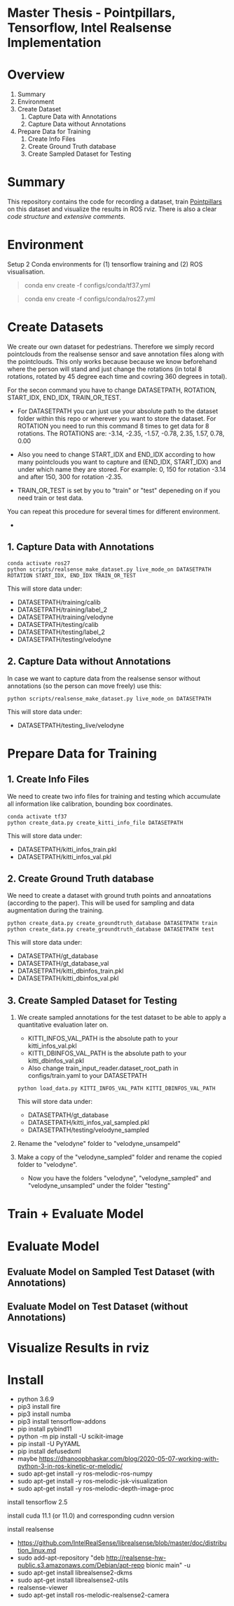 # Master Thesis - Pointpillars, Tensorflow, Intel Realsense Implementation 

# Overview
1. Summary
1. Environment 
1. Create Dataset
    1. Capture Data with Annotations
    1. Capture Data without Annotations
1. Prepare Data for Training 
    1. Create Info Files
    1. Create Ground Truth database
    1. Create Sampled Dataset for Testing 


# Summary
This repository contains the code for recording a dataset, train [Pointpillars](https://arxiv.org/pdf/1812.05784.pdf) on this dataset and visualize the results in ROS rviz. There is also a clear *code structure* and *extensive comments*. 

# Environment

Setup 2 Conda environments for (1) tensorflow training and (2) ROS visualisation.

> conda env create -f configs/conda/tf37.yml

> conda env create -f configs/conda/ros27.yml

# Create Datasets

We create our own dataset for pedestrians. Therefore we simply record pointclouds from the realsense sensor and save annotation files along with the pointclouds. This only works because because we know beforehand where the person will stand and just change the rotations (in total 8 rotations, rotated by 45 degree each time and covring 360 degrees in total). 

For the secon command you have to change DATASETPATH, ROTATION, START_IDX, END_IDX, TRAIN_OR_TEST. 
* For DATASETPATH you can just use your absolute path to the dataset folder within this repo or wherever you want to store the dataset. For ROTATION you need to run this command 8 times to get data for 8 rotations. The ROTATIONS are: -3.14, -2.35, -1.57, -0.78, 2.35, 1.57, 0.78, 0.00

* Also you need to change START_IDX and END_IDX according to how many pointclouds you want to capture and (END_IDX, START_IDX) and under which name they are stored. For example: 0, 150 for rotation -3.14 and after 150, 300 for rotation -2.35.

* TRAIN_OR_TEST is set by you to "train" or "test" depeneding on if you need train or test data.

You can repeat this procedure for several times for different environment. 

*
## 1. Capture Data with Annotations
```
conda activate ros27
python scripts/realsense_make_dataset.py live_mode_on DATASETPATH ROTATION START_IDX, END_IDX TRAIN_OR_TEST
```

This will store data under:
* DATASETPATH/training/calib
* DATASETPATH/training/label_2
* DATASETPATH/training/velodyne
* DATASETPATH/testing/calib
* DATASETPATH/testing/label_2
* DATASETPATH/testing/velodyne


## 2. Capture Data without Annotations
In case we want to capture data from the realsense sensor without annotations (so the person can move freely) use this:
```
python scripts/realsense_make_dataset.py live_mode_on DATASETPATH  
```
This will store data under:
* DATASETPATH/testing_live/velodyne

# Prepare Data for Training 
## 1. Create Info Files

We need to create two info files for training and testing which accumulate all information like calibration, bounding box coordinates. 
```
conda activate tf37
python create_data.py create_kitti_info_file DATASETPATH
```
This will store data under:
* DATASETPATH/kitti_infos_train.pkl
* DATASETPATH/kitti_infos_val.pkl

## 2. Create Ground Truth database

We need to create a dataset with ground truth points and annoatations (according to the paper). This will be used for sampling and data augmentation during the training. 
```
python create_data.py create_groundtruth_database DATASETPATH train
python create_data.py create_groundtruth_database DATASETPATH test
```
This will store data under:
* DATASETPATH/gt_database
* DATASETPATH/gt_database_val
* DATASETPATH/kitti_dbinfos_train.pkl
* DATASETPATH/kitti_dbinfos_val.pkl

## 3. Create Sampled Dataset for Testing 

1. We create sampled annotations for the test dataset to be able to apply a quantitative evaluation later on.

    * KITTI_INFOS_VAL_PATH is the absolute path to your kitti_infos_val.pkl
    * KITTI_DBINFOS_VAL_PATH is the absolute path to your kitti_dbinfos_val.pkl 
    * Also change train_input_reader.dataset_root_path in configs/train.yaml to your DATASETPATH

    ```
    python load_data.py KITTI_INFOS_VAL_PATH KITTI_DBINFOS_VAL_PATH
    ```

    This will store data under:
    * DATASETPATH/gt_database
    * DATASETPATH/kitti_infos_val_sampled.pkl
    * DATASETPATH/testing/velodyne_sampled

1. Rename the "velodyne" folder to "velodyne_unsampeld"
1. Make a copy of the "velodyne_sampled" folder and rename the copied folder to "velodyne".
    * Now you have the folders "velodyne", "velodyne_sampled" and "velodyne_unsampled" under the folder "testing"



# Train + Evaluate Model

# Evaluate Model 

## Evaluate Model on Sampled Test Dataset (with Annotations)

## Evaluate Model on Test Dataset (without Annotations)

# Visualize Results in rviz

# Install 
- python 3.6.9
- pip3 install fire
- pip3 install numba
- pip3 install tensorflow-addons
- pip install pybind11
- python -m pip install -U scikit-image
- pip install -U PyYAML
- pip install defusedxml
- maybe https://dhanoopbhaskar.com/blog/2020-05-07-working-with-python-3-in-ros-kinetic-or-melodic/
- sudo apt-get install -y ros-melodic-ros-numpy
- sudo apt-get install -y ros-melodic-jsk-visualization
- sudo apt-get install -y ros-melodic-depth-image-proc

install tensorflow 2.5

install cuda 11.1 (or 11.0)
and corresponding cudnn version 

install realsense
- https://github.com/IntelRealSense/librealsense/blob/master/doc/distribution_linux.md
- sudo add-apt-repository "deb http://realsense-hw-public.s3.amazonaws.com/Debian/apt-repo bionic main" -u
- sudo apt-get install librealsense2-dkms
- sudo apt-get install librealsense2-utils
- realsense-viewer
- sudo apt-get install ros-melodic-realsense2-camera


